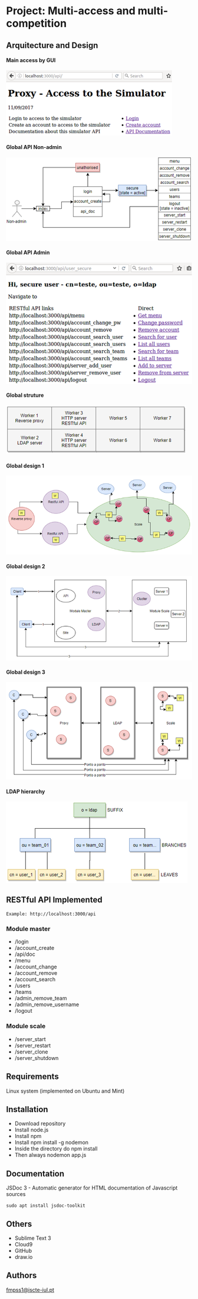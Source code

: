 
# Project: Multi-access and multi-competition


## Arquitecture and Design

#### Main access by GUI
![alt text](images/01.main_access_by_gui.png "Main access by GUI")
#### Global API Non-admin
![alt text](images/02.global_api_non-admin.png "Global API non-admin")
#### Global API Admin
![alt text](images/03.global_api_non-admin.png "Global API non-admin")
#### Global struture
![alt text](images/04.global_struture.png "Global struture")
#### Global design 1
![alt text](images/05.global_design.png "Global design 1")
#### Global design 2
![alt text](images/06.global_design.png "Global design 2")
#### Global design 3
![alt text](images/07.global_design.png "Global design 3")
#### LDAP hierarchy
![alt text](images/08.LDAP_hierarchy.png "LDAP hierarchy")

## RESTful API Implemented
```
Example: http://localhost:3000/api
```

### Module master
* /login
* /account_create
* /api/doc
* /menu
* /account_change
* /account_remove
* /account_search
* /users
* /teams
* /admin_remove_team
* /admin_remove_username
* /logout

### Module scale
* /server_start
* /server_restart
* /server_clone
* /server_shutdown


## Requirements
Linux system (implemented on Ubuntu and Mint)


## Installation
* Download repository
* Install node.js
* Install npm
* Install npm install -g nodemon
* Inside the directory do npm install
* Then always nodemon app.js


## Documentation
JSDoc 3 - Automatic generator for HTML documentation of Javascript sources
```
sudo apt install jsdoc-toolkit
```


## Others
* Sublime Text 3
* Cloud9
* GitHub
* draw.io


## Authors
fmpss1@iscte-iul.pt
